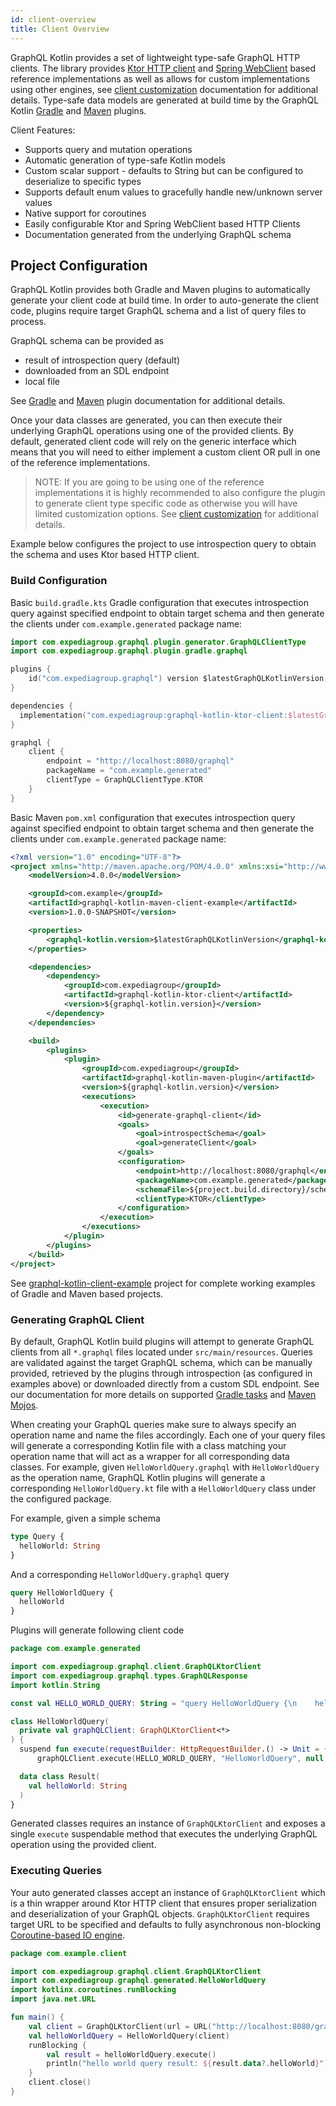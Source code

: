 ```yaml
---
id: client-overview
title: Client Overview
---
```


GraphQL Kotlin provides a set of lightweight type-safe GraphQL HTTP clients. The library provides [Ktor HTTP client](https://ktor.io/clients/index.html)
and [Spring WebClient](https://docs.spring.io/spring-boot/docs/current/reference/html/spring-boot-features.html#boot-features-webclient)
based reference implementations as well as allows for custom implementations using other engines, see [client customization](client-customization.md)
documentation for additional details. Type-safe data models are generated at build time by the GraphQL Kotlin [Gradle](../plugins/gradle-plugin.md)
and [Maven](../plugins/maven-plugin.md) plugins.

Client Features:
* Supports query and mutation operations
* Automatic generation of type-safe Kotlin models
* Custom scalar support - defaults to String but can be configured to deserialize to specific types
* Supports default enum values to gracefully handle new/unknown server values
* Native support for coroutines
* Easily configurable Ktor and Spring WebClient based HTTP Clients
* Documentation generated from the underlying GraphQL schema

## Project Configuration

GraphQL Kotlin provides both Gradle and Maven plugins to automatically generate your client code at build time. In order
to auto-generate the client code, plugins require target GraphQL schema and a list of query files to process.

GraphQL schema can be provided as

* result of introspection query (default)
* downloaded from an SDL endpoint
* local file

See [Gradle](https://expediagroup.github.io/graphql-kotlin/docs/plugins/gradle-plugin) and [Maven](https://expediagroup.github.io/graphql-kotlin/docs/plugins/maven-plugin)
plugin documentation for additional details.

Once your data classes are generated, you can then execute their underlying GraphQL operations using one of the provided
clients. By default, generated client code will rely on the generic interface which means that you will need to either
implement a custom client OR pull in one of the reference implementations.

> NOTE: If you are going to be using one of the reference implementations it is highly recommended to also configure the
plugin to generate client type specific code as otherwise you will have limited customization options. See [client customization](client-customization.md)
for additional details.

Example below configures the project to use introspection query to obtain the schema and uses Ktor based HTTP client.

### Build Configuration

<!--DOCUSAURUS_CODE_TABS-->
<!--Gradle-->

Basic `build.gradle.kts` Gradle configuration that executes introspection query against specified endpoint to obtain target
schema and then generate the clients under `com.example.generated` package name:

```kotlin
import com.expediagroup.graphql.plugin.generator.GraphQLClientType
import com.expediagroup.graphql.plugin.gradle.graphql

plugins {
    id("com.expediagroup.graphql") version $latestGraphQLKotlinVersion
}

dependencies {
  implementation("com.expediagroup:graphql-kotlin-ktor-client:$latestGraphQLKotlinVersion")
}

graphql {
    client {
        endpoint = "http://localhost:8080/graphql"
        packageName = "com.example.generated"
        clientType = GraphQLClientType.KTOR
    }
}
```

<!--Maven-->

Basic Maven `pom.xml` configuration that executes introspection query against specified endpoint to obtain target
schema and then generate the clients under `com.example.generated` package name:

```xml
<?xml version="1.0" encoding="UTF-8"?>
<project xmlns="http://maven.apache.org/POM/4.0.0" xmlns:xsi="http://www.w3.org/2001/XMLSchema-instance" xsi:schemaLocation="http://maven.apache.org/POM/4.0.0 http://maven.apache.org/xsd/maven-4.0.0.xsd">
    <modelVersion>4.0.0</modelVersion>

    <groupId>com.example</groupId>
    <artifactId>graphql-kotlin-maven-client-example</artifactId>
    <version>1.0.0-SNAPSHOT</version>

    <properties>
        <graphql-kotlin.version>$latestGraphQLKotlinVersion</graphql-kotlin.version>
    </properties>

    <dependencies>
        <dependency>
            <groupId>com.expediagroup</groupId>
            <artifactId>graphql-kotlin-ktor-client</artifactId>
            <version>${graphql-kotlin.version}</version>
        </dependency>
    </dependencies>

    <build>
        <plugins>
            <plugin>
                <groupId>com.expediagroup</groupId>
                <artifactId>graphql-kotlin-maven-plugin</artifactId>
                <version>${graphql-kotlin.version}</version>
                <executions>
                    <execution>
                        <id>generate-graphql-client</id>
                        <goals>
                            <goal>introspectSchema</goal>
                            <goal>generateClient</goal>
                        </goals>
                        <configuration>
                            <endpoint>http://localhost:8080/graphql</endpoint>
                            <packageName>com.example.generated</packageName>
                            <schemaFile>${project.build.directory}/schema.graphql</schemaFile>
                            <clientType>KTOR</clientType>
                        </configuration>
                    </execution>
                </executions>
            </plugin>
        </plugins>
    </build>
</project>
```

<!--END_DOCUSAURUS_CODE_TABS-->

See [graphql-kotlin-client-example](https://github.com/ExpediaGroup/graphql-kotlin/tree/master/examples/client) project for complete
working examples of Gradle and Maven based projects.

### Generating GraphQL Client

By default, GraphQL Kotlin build plugins will attempt to generate GraphQL clients from all `*.graphql` files located under
`src/main/resources`. Queries are validated against the target GraphQL schema, which can be manually provided, retrieved by
the plugins through introspection (as configured in examples above) or downloaded directly from a custom SDL endpoint.
See our documentation for more details on supported [Gradle tasks](../plugins/gradle-plugin.md)
and [Maven Mojos](../plugins/maven-plugin.md).

When creating your GraphQL queries make sure to always specify an operation name and name the files accordingly. Each
one of your query files will generate a corresponding Kotlin file with a class matching your operation
name that will act as a wrapper for all corresponding data classes. For example, given `HelloWorldQuery.graphql` with
`HelloWorldQuery` as the operation name, GraphQL Kotlin plugins will generate a corresponding `HelloWorldQuery.kt` file
with a `HelloWorldQuery` class under the configured package.

For example, given a simple schema

```graphql
type Query {
  helloWorld: String
}
```

And a corresponding `HelloWorldQuery.graphql` query

```graphql
query HelloWorldQuery {
  helloWorld
}
```

Plugins will generate following client code

```kotlin
package com.example.generated

import com.expediagroup.graphql.client.GraphQLKtorClient
import com.expediagroup.graphql.types.GraphQLResponse
import kotlin.String

const val HELLO_WORLD_QUERY: String = "query HelloWorldQuery {\n    helloWorld\n}"

class HelloWorldQuery(
  private val graphQLClient: GraphQLKtorClient<*>
) {
  suspend fun execute(requestBuilder: HttpRequestBuilder.() -> Unit = {}): GraphQLResponse<HelloWorldQuery.Result> =
      graphQLClient.execute(HELLO_WORLD_QUERY, "HelloWorldQuery", null, requestBuilder)

  data class Result(
    val helloWorld: String
  )
}
```

Generated classes requires an instance of `GraphQLKtorClient` and exposes a single `execute` suspendable method that executes
the underlying GraphQL operation using the provided client.

### Executing Queries

Your auto generated classes accept an instance of `GraphQLKtorClient` which is a thin wrapper around Ktor HTTP client that
ensures proper serialization and deserialization of your GraphQL objects. `GraphQLKtorClient` requires target URL to be
specified and defaults to fully asynchronous non-blocking [Coroutine-based IO engine](https://ktor.io/clients/http-client/engines.html#cio).

```kotlin
package com.example.client

import com.expediagroup.graphql.client.GraphQLKtorClient
import com.expediagroup.graphql.generated.HelloWorldQuery
import kotlinx.coroutines.runBlocking
import java.net.URL

fun main() {
    val client = GraphQLKtorClient(url = URL("http://localhost:8080/graphql"))
    val helloWorldQuery = HelloWorldQuery(client)
    runBlocking {
        val result = helloWorldQuery.execute()
        println("hello world query result: ${result.data?.helloWorld}")
    }
    client.close()
}
```
